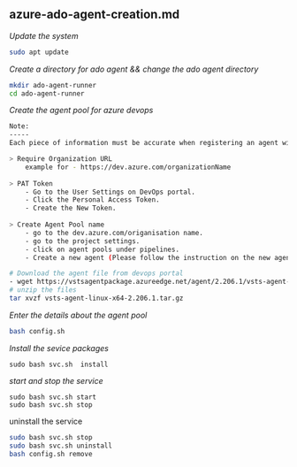 ## azure-ado-agent-creation.md

_Update the system_

```bash
sudo apt update
```
_Create a directory for ado agent && change the ado agent directory_

```bash
mkdir ado-agent-runner
cd ado-agent-runner
``` 
_Create the agent pool for azure devops_

```bash
Note:
-----
Each piece of information must be accurate when registering an agent with an ado pool.

> Require Organization URL
    example for - https://dev.azure.com/organizationName
    
> PAT Token
    - Go to the User Settings on DevOps portal.
    - Click the Personal Access Token.
    - Create the New Token.
    
> Create Agent Pool name
    - go to the dev.azure.com/origanisation name.
    - go to the project settings.
    - click on agent pools under pipelines.
    - Create a new agent (Please follow the instruction on the new agent)

# Download the agent file from devops portal
- wget https://vstsagentpackage.azureedge.net/agent/2.206.1/vsts-agent-linux-x64-2.206.1.tar.gz
# unzip the files
tar xvzf vsts-agent-linux-x64-2.206.1.tar.gz
```

_Enter the details about the agent pool_

```bash
bash config.sh 
```

_Install the sevice packages_
```
sudo bash svc.sh  install
```

_start and stop the service_
```
sudo bash svc.sh start
sudo bash svc.sh stop
```


uninstall the service

```bash
sudo bash svc.sh stop
sudo bash svc.sh uninstall
bash config.sh remove
```
